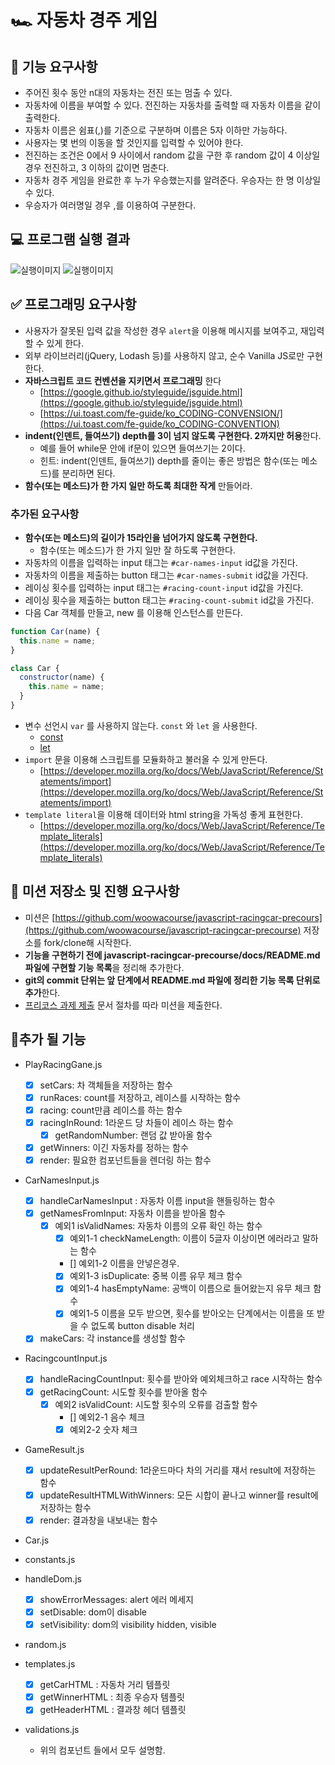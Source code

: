 # 🏎️ 자동차 경주 게임

## 🎯 기능 요구사항

- 주어진 횟수 동안 n대의 자동차는 전진 또는 멈출 수 있다.
- 자동차에 이름을 부여할 수 있다. 전진하는 자동차를 출력할 때 자동차 이름을 같이 출력한다.
- 자동차 이름은 쉼표(,)를 기준으로 구분하며 이름은 5자 이하만 가능하다.
- 사용자는 몇 번의 이동을 할 것인지를 입력할 수 있어야 한다.
- 전진하는 조건은 0에서 9 사이에서 random 값을 구한 후 random 값이 4 이상일 경우 전진하고, 3 이하의 값이면 멈춘다.
- 자동차 경주 게임을 완료한 후 누가 우승했는지를 알려준다. 우승자는 한 명 이상일 수 있다.
- 우승자가 여러명일 경우 ,를 이용하여 구분한다.
## 💻 프로그램 실행 결과

![실행이미지](images/result.gif)
![실행이미지](images/result.jpg)


## ✅ 프로그래밍 요구사항
- 사용자가 잘못된 입력 값을 작성한 경우 `alert`을 이용해 메시지를 보여주고, 재입력할 수 있게 한다.
- 외부 라이브러리(jQuery, Lodash 등)를 사용하지 않고, 순수 Vanilla JS로만 구현한다.
- **자바스크립트 코드 컨벤션을 지키면서 프로그래밍** 한다
  - [https://google.github.io/styleguide/jsguide.html](https://google.github.io/styleguide/jsguide.html)
  - [https://ui.toast.com/fe-guide/ko_CODING-CONVENSION/](https://ui.toast.com/fe-guide/ko_CODING-CONVENTION)
- **indent(인덴트, 들여쓰기) depth를 3이 넘지 않도록 구현한다. 2까지만 허용**한다.
  - 예를 들어 while문 안에 if문이 있으면 들여쓰기는 2이다.
  - 힌트: indent(인덴트, 들여쓰기) depth를 줄이는 좋은 방법은 함수(또는 메소드)를 분리하면 된다.
- **함수(또는 메소드)가 한 가지 일만 하도록 최대한 작게** 만들어라.

### 추가된 요구사항

- **함수(또는 메소드)의 길이가 15라인을 넘어가지 않도록 구현한다.**
  - 함수(또는 메소드)가 한 가지 일만 잘 하도록 구현한다.
- 자동차의 이름을 입력하는 input 태그는 `#car-names-input` id값을 가진다.
- 자동차의 이름을 제출하는 button 태그는 `#car-names-submit` id값을 가진다.
- 레이싱 횟수를 입력하는 input 태그는 `#racing-count-input` id값을 가진다.
- 레이싱 횟수을 제출하는 button 태그는 `#racing-count-submit` id값을 가진다.
- 다음 Car 객체를 만들고, new 를 이용해 인스턴스를 만든다.

```javascript
function Car(name) {
  this.name = name;
}

class Car {
  constructor(name) {
    this.name = name;
  }
}
```

- 변수 선언시 `var` 를 사용하지 않는다. `const` 와 `let` 을 사용한다.
  - [const](https://developer.mozilla.org/ko/docs/Web/JavaScript/Reference/Statements/const)
  - [let](https://developer.mozilla.org/ko/docs/Web/JavaScript/Reference/Statements/let)
- `import` 문을 이용해 스크립트를 모듈화하고 불러올 수 있게 만든다.
  - [https://developer.mozilla.org/ko/docs/Web/JavaScript/Reference/Statements/import](https://developer.mozilla.org/ko/docs/Web/JavaScript/Reference/Statements/import)
- `template literal`을 이용해 데이터와 html string을 가독성 좋게 표현한다.
  - [https://developer.mozilla.org/ko/docs/Web/JavaScript/Reference/Template_literals](https://developer.mozilla.org/ko/docs/Web/JavaScript/Reference/Template_literals)


## 📝 미션 저장소 및 진행 요구사항

- 미션은 [https://github.com/woowacourse/javascript-racingcar-precours](https://github.com/woowacourse/javascript-racingcar-precourse) 저장소를 fork/clone해 시작한다.
- **기능을 구현하기 전에 javascript-racingcar-precourse/docs/README.md 파일에 구현할 기능 목록**을 정리해 추가한다.
- **git의 commit 단위는 앞 단계에서 README.md 파일에 정리한 기능 목록 단위로 추가**한다.
- [프리코스 과제 제출](https://github.com/woowacourse/woowacourse-docs/tree/master/precourse) 문서 절차를 따라 미션을 제출한다.

## 💜추가 될 기능

- PlayRacingGane.js
  - [X] setCars: 차 객체들을 저장하는 함수
  - [X] runRaces: count를 저장하고, 레이스를 시작하는 함수
  - [X] racing: count만큼 레이스를 하는 함수
  - [X] racingInRound: 1라운드 당 차들이 레이스 하는 함수
    - [X] getRandomNumber: 랜덤 값 받아올 함수
  - [X] getWinners: 이긴 자동차를 정하는 함수
  - [X] render: 필요한 컴포넌트들을 렌더링 하는 함수

- CarNamesInput.js
  - [X] handleCarNamesInput : 자동차 이름 input을 핸들링하는 함수
  - [X] getNamesFromInput: 자동차 이름을 받아올 함수
    - [X] 예외1 isValidNames: 자동차 이름의 오류 확인 하는 함수 
      - [X] 예외1-1 checkNameLength: 이름이 5글자 이상이면 에러라고 말하는 함수
      - [] 예외1-2 이름을 안넣은경우.
      - [X] 예외1-3 isDuplicate: 중복 이름 유무 체크 함수
      - [X] 예외1-4 hasEmptyName: 공백이 이름으로 들어왔는지 유무 체크 함수
      - [X] 예외1-5 이름을 모두 받으면, 횟수를 받아오는 단계에서는 이름을 또 받을 수 없도록 button disable 처리
  - [X] makeCars: 각 instance를 생성할 함수

- RacingcountInput.js
  - [X] handleRacingCountInput: 횟수를 받아와 예외체크하고 race 시작하는 함수
  - [X] getRacingCount: 시도할 횟수를 받아올 함수
    - [X] 예외2 isValidCount: 시도할 횟수의 오류를 검출할 함수
      - [] 예외2-1 음수 체크
      - [X] 예외2-2 숫자 체크

- GameResult.js
  -[X] updateResultPerRound: 1라운드마다 차의 거리를 쟤서 result에 저장하는 함수
  -[X] updateResultHTMLWithWinners: 모든 시합이 끝나고 winner를 result에 저장하는 함수
  -[X] render: 결과창을 내보내는 함수

- Car.js

- constants.js

- handleDom.js
  - [X] showErrorMessages: alert 에러 메세지
  - [X] setDisable: dom이 disable
  - [X] setVisibility: dom의 visibility hidden, visible

- random.js

- templates.js
  - [X] getCarHTML : 자동차 거리 템플릿
  - [X] getWinnerHTML : 최종 우승자 템플릿
  - [X] getHeaderHTML : 결과창 헤더 템플릿

- validations.js
  - 위의 컴포넌트 들에서 모두 설명함.